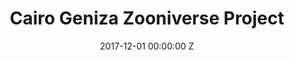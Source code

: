 ---
title: Cairo Geniza Zooniverse Project
date: 2017-12-01 00:00:00 Z
categories:
- old
subtitle:
courtesy: 'Baraita De-Melekhet Ha-Mishkan, VI-X. 1r. Halper 03. Cairo Genizah Collection,
  University of Pennsylvania Center for Advanced Judaic Studies. Accessed November
  30, 2016.link: http://sceti.library.upenn.edu/pages/index.cfm?so_id=21140'
link: scribesofthecairogeniza.org 
layout: default
modal-id: 1
img: geniza
thumbnail: genizathumbnail
alt: Cairo Geniza Fragment
project-date: October 2016-Present
partners: 'Research Partners: University of Pennsylvania Libraries, Princeton Geniza
  Lab, The Zooniverse, e-Lijah Lab and the Centre for Interdisciplinary Research of
  the Cairo Genizah at the University of Haifa.<br/> Image Partners: Taylor-Schechter
  Genizah Research Unit at Cambridge University Library, The Library of the Jewish
  Theological Seminary, University of Pennsylvania Libraries, The University of Manchester
  Library, The Bodleian Libraries at the University of Oxford, Columbia University Libraries, National Library of Israel'
description: We are the recipients of an in kind grant from the Zooniverse to transcribe
  pre-modern and medieval manuscript fragments from the Cairo Geniza. Zooniverse is
  a non-profit crowdsourcing platform that has over 1.5 million 'citizen scientists'
  who will help to work on transcribing these fragments. The in-kind grant is part
  of an approximately 1.2 million dollar IMLS grant Zooniverse was awarded and is
  dispersing over four transcription projects, two text and two audio. Over the next
  three years we will receive extensive developer time from Zooniverse to build a
  framework that not only allows for the transcription of Geniza fragments but also
  allows for the classification of these fragments into their general genre, whether
  literary (religious text), or documentary (non-religious- text), and then their
  more specific genre, as well as language and script characteristics. Students and
  the general public will have the opportunity to benefit from encountering these
  fragments online and from learning how to transcribe them as members of this citizen
  scientist community. We see this project as a way for people with shared interests
  and different skill levels from around the world to meet in a common endeavor. We
  see this as a way to develop new tools for the public to learn to read a variety
  of scribal hands and to open texts accessible only to a handful of specialists to
  millions of people.
projectlink: https://judaicadh.github.io/cairogeniza
---